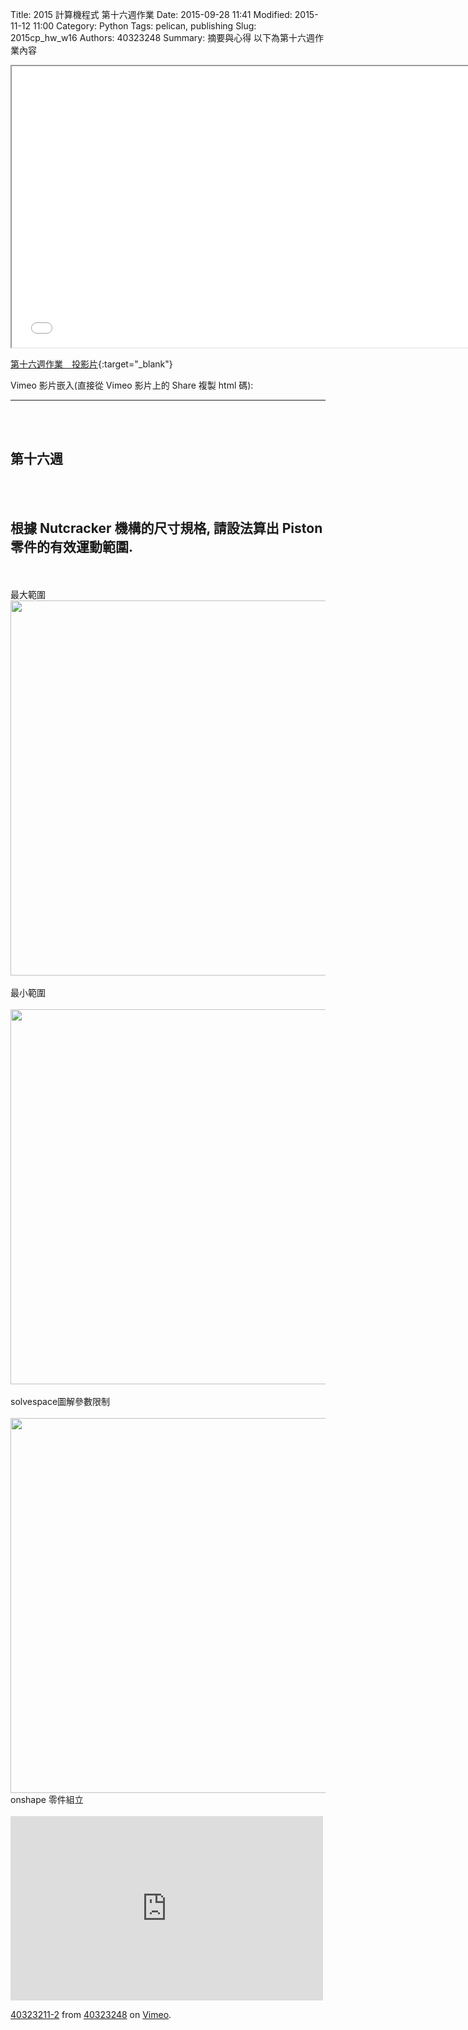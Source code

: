 Title: 2015 計算機程式 第十六週作業
Date: 2015-09-28 11:41
Modified: 2015-11-12 11:00
Category: Python
Tags: pelican, publishing
Slug: 2015cp_hw_w16
Authors: 40323248
Summary: 摘要與心得
以下為第十六週作業內容

<iframe src="40323248_cp_w16.html" width="750" height="450"></iframe>

[第十六週作業　投影片](40323248_cp_w15.html){:target="_blank"}

Vimeo 影片嵌入(直接從 Vimeo 影片上的 Share 複製 html 碼):

<hr/>
<br>
<br>
<h2>第十六週</h2>
<br>
<br>
<h2>根據 Nutcracker 機構的尺寸規格, 請設法算出 Piston 零件的有效運動範圍.</h2>
<br>
<br>
最大範圍
<br>
<img
src="https://copy.com/3Wf2raNxx3E7DPU8"width="600"height="600">
<br>
<br>
最小範圍
<br>
<br>
<img
src="https://copy.com/1Rn3A7Uz8BWBtFeX"width="600"height="600">
<br>
<br>
solvespace圖解參數限制
<br>
<br>
<img
src="https://copy.com/0AvkJ4g13kIItBLs"width="600"height="600">
<br>
onshape 零件組立
<br>
<br>
<iframe src="https://player.vimeo.com/video/150273529" width="500" height="295" frameborder="0" webkitallowfullscreen mozallowfullscreen allowfullscreen></iframe> <p><a href="https://vimeo.com/150273529">40323211-2</a> from <a href="https://vimeo.com/user44975888">40323248</a> on <a href="https://vimeo.com">Vimeo</a>.</p>


